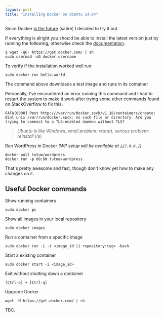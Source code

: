 ```yaml
---
layout: post
title: "Installing Docker on Ubuntu 14.04"
---
```


Since Docker [is the future](http://blog.circleci.com/its-the-future/) (satire) I decided to try it out.

<!--more-->

If everything is alright you should be able to install the latest version just by running the following, otherwise check the [documentation](https://docs.docker.com/installation/ubuntulinux/).

```
$ wget -qO- https://get.docker.com/ | sh
sudo usermod -aG docker username
```

To verify if the installation worked well run

```
sudo docker run hello-world
```

The command above downloads a test image and runs in its container

Personally, I've encountered an error running this command and I had to restart the system to make it work after trying some other commands found on StackOverflow to fix this. 

```
FATA[0000] Post http:///var/run/docker.sock/v1.18/containers/create: dial unix /var/run/docker.sock: no such file or directory. Are you trying to connect to a TLS-enabled daemon without TLS? 
```

> *Ubuntu is like Windows, small problem: restart, serious problem: reinstall* (/s)

Run WordPress in Docker *(WP setup will be available at `127.0.0.1`)*

```
docker pull tutum/wordpress
docker run -p 80:80 tutum/wordpress
```

That's pretty awesome and fast, though don't know yet how to make any changes on it.

## Useful Docker commands


Show running containers

```
sudo docker ps
```

Show all images in your local repository

```
sudo docker images
```

Run a container from a specific image

```
sudo docker run -i -t <image_id || repository:tag> -bash
```

Start a existing container

```
sudo docker start -i <image_id>
```

Exit without shutting down a container

```
[Ctrl-p] + [Ctrl-q]
```

Upgrade Docker

```
wget -N https://get.docker.com/ | sh
```

TBC.